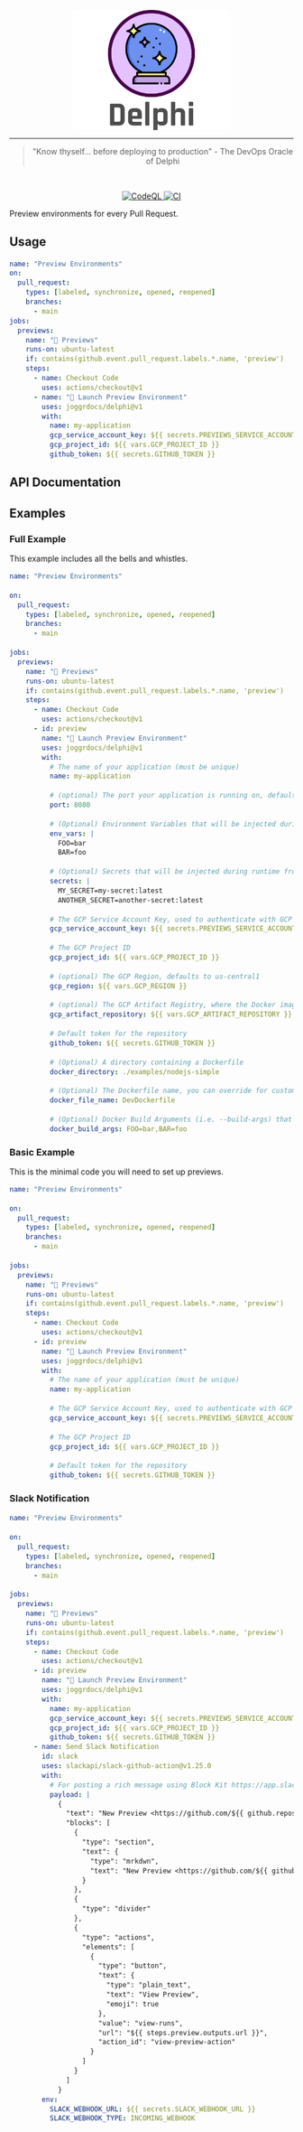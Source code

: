 <div>
    <p align="center">
        <img src="/.github/assets/logo.png" align="center" width="280" />
    </p>
    <hr>
    <blockquote align="center">
        "Know thyself... before deploying to production" - The DevOps Oracle of Delphi
    </blockquote>
</div>

<br>

<p align="center">
  <a href="https://github.com/joggrdocs/delphi/actions/workflows/codeql-analysis.yml">
    <img alt="CodeQL" src="https://github.com/joggrdocs/delphi/actions/workflows/codeql-analysis.yml/badge.svg">
  </a>
  <a href="https://github.com/joggrdocs/delphi/actions/workflows/ci.yaml">
    <img alt="CI" src="https://github.com/joggrdocs/delphi/actions/workflows/ci.yaml/badge.svg">
  </a>
  <br/>
</p>

Preview environments for every Pull Request.

## Usage

```yaml
name: "Preview Environments"
on:
  pull_request:
    types: [labeled, synchronize, opened, reopened]
    branches:
      - main
jobs:
  previews:
    name: "🔮 Previews"
    runs-on: ubuntu-latest
    if: contains(github.event.pull_request.labels.*.name, 'preview')
    steps:
      - name: Checkout Code
        uses: actions/checkout@v1
      - name: "🔮 Launch Preview Environment"
        uses: joggrdocs/delphi@v1
        with:
          name: my-application
          gcp_service_account_key: ${{ secrets.PREVIEWS_SERVICE_ACCOUNT_KEY }}
          gcp_project_id: ${{ vars.GCP_PROJECT_ID }}
          github_token: ${{ secrets.GITHUB_TOKEN }}
```

## API Documentation

<!-- apidocs:start -->
<!-- apidocs:end -->

## Examples

### Full Example

This example includes all the bells and whistles.

```yaml
name: "Preview Environments"

on:
  pull_request:
    types: [labeled, synchronize, opened, reopened]
    branches:
      - main

jobs:
  previews:
    name: "🔮 Previews"
    runs-on: ubuntu-latest
    if: contains(github.event.pull_request.labels.*.name, 'preview')
    steps:
      - name: Checkout Code
        uses: actions/checkout@v1
      - id: preview
        name: "🔮 Launch Preview Environment"
        uses: joggrdocs/delphi@v1
        with:
          # The name of your application (must be unique)
          name: my-application

          # (optional) The port your application is running on, defaults to 8080
          port: 8080

          # (Optional) Environment Variables that will be injected during runtime
          env_vars: |
            FOO=bar
            BAR=foo

          # (Optional) Secrets that will be injected during runtime from GCP Secret Manager
          secrets: |
            MY_SECRET=my-secret:latest
            ANOTHER_SECRET=another-secret:latest

          # The GCP Service Account Key, used to authenticate with GCP
          gcp_service_account_key: ${{ secrets.PREVIEWS_SERVICE_ACCOUNT_KEY }}

          # The GCP Project ID
          gcp_project_id: ${{ vars.GCP_PROJECT_ID }}

          # (optional) The GCP Region, defaults to us-central1
          gcp_region: ${{ vars.GCP_REGION }}

          # (optional) The GCP Artifact Registry, where the Docker image will be stored
          gcp_artifact_repository: ${{ vars.GCP_ARTIFACT_REPOSITORY }}

          # Default token for the repository
          github_token: ${{ secrets.GITHUB_TOKEN }}

          # (Optional) A directory containing a Dockerfile
          docker_directory: ./examples/nodejs-simple

          # (Optional) The Dockerfile name, you can override for custom names (i.e. DevDockerfile)
          docker_file_name: DevDockerfile

          # (Optional) Docker Build Arguments (i.e. --build-args) that will be injected during the build
          docker_build_args: FOO=bar,BAR=foo
```

### Basic Example

This is the minimal code you will need to set up previews.

```yaml
name: "Preview Environments"

on:
  pull_request:
    types: [labeled, synchronize, opened, reopened]
    branches:
      - main

jobs:
  previews:
    name: "🔮 Previews"
    runs-on: ubuntu-latest
    if: contains(github.event.pull_request.labels.*.name, 'preview')
    steps:
      - name: Checkout Code
        uses: actions/checkout@v1
      - id: preview
        name: "🔮 Launch Preview Environment"
        uses: joggrdocs/delphi@v1
        with:
          # The name of your application (must be unique)
          name: my-application

          # The GCP Service Account Key, used to authenticate with GCP
          gcp_service_account_key: ${{ secrets.PREVIEWS_SERVICE_ACCOUNT_KEY }}

          # The GCP Project ID
          gcp_project_id: ${{ vars.GCP_PROJECT_ID }}

          # Default token for the repository
          github_token: ${{ secrets.GITHUB_TOKEN }}
```

### Slack Notification

```yaml
name: "Preview Environments"

on:
  pull_request:
    types: [labeled, synchronize, opened, reopened]
    branches:
      - main

jobs:
  previews:
    name: "🔮 Previews"
    runs-on: ubuntu-latest
    if: contains(github.event.pull_request.labels.*.name, 'preview')
    steps:
      - name: Checkout Code
        uses: actions/checkout@v1
      - id: preview
        name: "🔮 Launch Preview Environment"
        uses: joggrdocs/delphi@v1
        with:
          name: my-application
          gcp_service_account_key: ${{ secrets.PREVIEWS_SERVICE_ACCOUNT_KEY }}
          gcp_project_id: ${{ vars.GCP_PROJECT_ID }}
          github_token: ${{ secrets.GITHUB_TOKEN }}
      - name: Send Slack Notification
        id: slack
        uses: slackapi/slack-github-action@v1.25.0
        with:
          # For posting a rich message using Block Kit https://app.slack.com/block-kit-builder
          payload: |
            {
              "text": "New Preview <https://github.com/${{ github.repository }|${{ github.repository }}> for <https://github.com/${{ github.repository }}/pull/${{ github.event.number }}|PR#${{ github.event.number }}>",
              "blocks": [
                {
                  "type": "section",
                  "text": {
                    "type": "mrkdwn",
                    "text": "New Preview <https://github.com/${{ github.repository }|${{ github.repository }}> for <https://github.com/${{ github.repository }}/pull/${{ github.event.number }}|PR#${{ github.event.number }}> by <https://github.com/${{ github.actor }}/@${{ github.actor }}>"
                  }
                },
                {
                  "type": "divider"
                },
                { 
                  "type": "actions",
                  "elements": [
                    {
                      "type": "button",
                      "text": {
                        "type": "plain_text",
                        "text": "View Preview",
                        "emoji": true
                      },
                      "value": "view-runs",
                      "url": "${{ steps.preview.outputs.url }}",
                      "action_id": "view-preview-action"
                    }
                  ]
                }
              ]
            }
        env:
          SLACK_WEBHOOK_URL: ${{ secrets.SLACK_WEBHOOK_URL }}
          SLACK_WEBHOOK_TYPE: INCOMING_WEBHOOK
```
